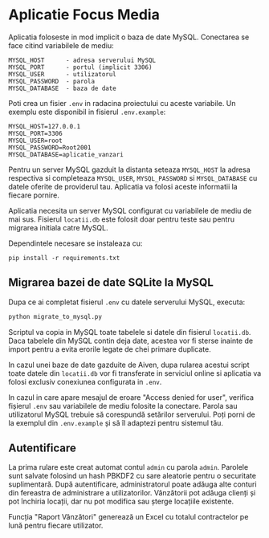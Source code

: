 # Aplicatie Focus Media

Aplicatia foloseste in mod implicit o baza de date MySQL. Conectarea se face
citind variabilele de mediu:

```
MYSQL_HOST      - adresa serverului MySQL
MYSQL_PORT      - portul (implicit 3306)
MYSQL_USER      - utilizatorul
MYSQL_PASSWORD  - parola
MYSQL_DATABASE  - baza de date
```

Poti crea un fisier `.env` in radacina proiectului cu aceste variabile. Un
exemplu este disponibil in fisierul `.env.example`:

```
MYSQL_HOST=127.0.0.1
MYSQL_PORT=3306
MYSQL_USER=root
MYSQL_PASSWORD=Root2001
MYSQL_DATABASE=aplicatie_vanzari
```

Pentru un server MySQL gazduit la distanta seteaza `MYSQL_HOST` la adresa
respectiva si completeaza `MYSQL_USER`, `MYSQL_PASSWORD` si `MYSQL_DATABASE`
cu datele oferite de providerul tau. Aplicatia va folosi aceste informatii la
fiecare pornire.


Aplicatia necesita un server MySQL configurat cu variabilele de mediu de mai sus.
Fisierul `locatii.db` este folosit doar pentru teste sau pentru migrarea
initiala catre MySQL.

Dependintele necesare se instaleaza cu:

```
pip install -r requirements.txt
```


## Migrarea bazei de date SQLite la MySQL

Dupa ce ai completat fisierul `.env` cu datele serverului MySQL, executa:

```bash
python migrate_to_mysql.py
```

Scriptul va copia in MySQL toate tabelele si datele din fisierul `locatii.db`.
Daca tabelele din MySQL contin deja date, acestea vor fi sterse inainte de
import pentru a evita erorile legate de chei primare duplicate.

In cazul unei baze de date gazduite de Aiven, dupa rularea acestui script
toate datele din `locatii.db` vor fi transferate in serviciul online si
aplicatia va folosi exclusiv conexiunea configurata in `.env`.

In cazul in care apare mesajul de eroare "Access denied for user", verifica
fișierul `.env` sau variabilele de mediu folosite la conectare. Parola sau
utilizatorul MySQL trebuie să corespundă setărilor serverului. Poți porni de la
exemplul din `.env.example` și să îl adaptezi pentru sistemul tău.

## Autentificare

La prima rulare este creat automat contul `admin` cu parola `admin`. Parolele
sunt salvate folosind un hash PBKDF2 cu sare aleatorie pentru o securitate
suplimentară. După autentificare, administratorul poate adăuga alte conturi din
fereastra de administrare a utilizatorilor. Vânzătorii pot adăuga clienți și pot
închiria locații, dar nu pot modifica sau șterge locațiile existente.

Funcția "Raport Vânzători" generează un Excel cu totalul contractelor pe lună
pentru fiecare utilizator.


